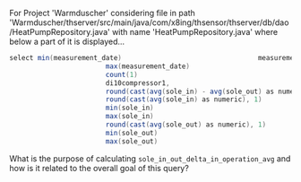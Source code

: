 For Project 'Warmduscher' considering file in path 'Warmduscher/thserver/src/main/java/com/x8ing/thsensor/thserver/db/dao/HeatPumpRepository.java' with name 'HeatPumpRepository.java' where below a part of it is displayed... 
```java
select min(measurement_date)                                  measurement_date_start,
                        max(measurement_date)                                  measurement_date_end,
                        count(1)                                               number_of_probes,
                        di10compressor1,
                        round(cast(avg(sole_in) - avg(sole_out) as numeric), 1) sole_in_out_delta_in_operation_avg, -- most interesting column!
                        round(cast(avg(sole_in) as numeric), 1)                sole_in_avg,
                        min(sole_in)                                           sole_in_min,
                        max(sole_in)                                           sole_in_max,
                        round(cast(avg(sole_out) as numeric), 1)               sole_out_avg,
                        min(sole_out)                                          sole_out_min,
                        max(sole_out)                                          sole_in_max
```
What is the purpose of calculating `sole_in_out_delta_in_operation_avg` and how is it related to the overall goal of this query?